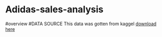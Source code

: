 # Adidas-sales-analysis
#overview
#DATA SOURCE
This data was gotten from kaggel
[download here](https://www.kaggle.com/datasets/heemalichaudhari/adidas-sales-dataset?resource=download)
